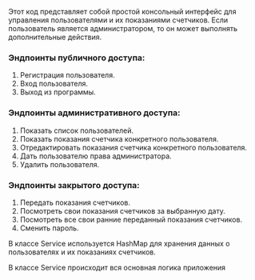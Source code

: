 Этот код представляет собой простой консольный интерфейс для управления пользователями и их показаниями счетчиков. Если пользователь является администратором, то он может выполнять дополнительные действия.

### Эндпоинты публичного доступа:
1. Регистрация пользователя.
2. Вход пользователя.
3. Выход из программы.
 
### Эндпоинты административного доступа:
1. Показать список пользователей.
2. Показать показания счетчика конкретного пользователя.
3. Отредактировать показания счетчика конкретного пользователя.
4. Дать пользователю права администратора.
5. Удалить пользователя.

### Эндпоинты закрытого доступа:
1. Передать показания счетчиков.
2. Посмотреть свои показания счетчиков за выбранную дату.
3. Посмотреть все свои ранние переданный показания счетчиков.
4. Сменить пароль.

В классе Service используется HashMap для хранения данных о пользователях и их показаниях счетчиков.

В классе Service происходит вся основная логика приложения
